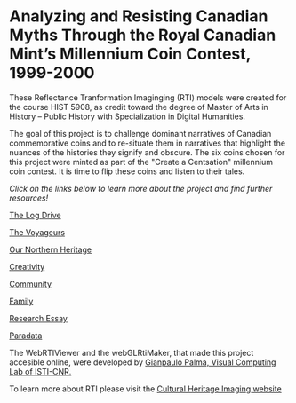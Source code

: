 # Analyzing and Resisting Canadian Myths Through the Royal Canadian Mint’s Millennium Coin Contest, 1999-2000

These Reflectance Tranformation Imaginging (RTI) models were created for the course HIST 5908, as credit toward the degree of Master of Arts in History – Public History with Specialization in Digital Humanities.

The goal of this project is to challenge dominant narratives of Canadian commemorative coins and to re-situate them in narratives that highlight the nuances of the histories they signify and obscure. The six coins chosen for this project were minted as part of the "Create a Centsation" millennium coin contest. It is time to flip these coins and listen to their tales.

*Click on the links below to learn more about the project and find further resources!*

[The Log Drive](the_log_drive_coin.md)

[The Voyageurs](the-voyageurs-coin.md)

[Our Northern Heritage](our_northern_heritage_coin.md)

[Creativity](creativity_coin.md)

[Community](community_coin.md)

[Family](family_coin.md)

[Research Essay](the_essay.md)

[Paradata](paradata.md) 


The WebRTIViewer and the webGLRtiMaker, that made this project accesible online, were developed by [Gianpaulo Palma, Visual Computing Lab of ISTI-CNR.](http://vcg.isti.cnr.it/rti/webviewer.php) 

To learn more about RTI please visit the [Cultural Heritage Imaging website](http://culturalheritageimaging.org/Technologies/RTI/)
